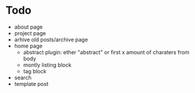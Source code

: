 # Todo

* about page
* project page
* arhive old posts/archive page
* home page
  * abstract plugin:  ether "abstract" or first x amount of charaters from body
  * montly listing block
  * tag block
* search
* template post